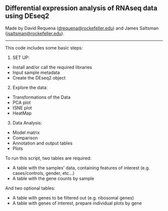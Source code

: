 ## Differential expression analysis of RNAseq data using DEseq2

Made by David Requena (drequena@rockefeller.edu) and James Saltsman (jsaltsman@rockefeller.edu).

-------------------------------------------------------------------------

This code includes some basic steps:
1. SET UP:
* Install and/or call the required libraries
* Input sample metadata
* Create the DEseq2 object
2. Explore the data:
* Transformations of the Data
* PCA plot
* tSNE plot
* HeatMap
3. Data Analysis:
* Model matrix
* Comparison
* Annotation and output tables
* Plots

To run this script, two tables are required:
* A table with the samples' data, containing features of interest (e.g. cases/controls, gender, etc...)
* A table with the gene counts by sample

And two optional tables:
* A table with genes to be filtered out (e.g. ribosomal genes)
* A table with genes of interest, prepare individual plots by gene
